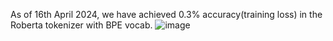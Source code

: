 As of 16th April 2024, we have achieved 0.3% accuracy(training loss) in the Roberta tokenizer with BPE vocab.
![image](https://github.com/Cyberium-Inc/sanskrit-roberta/assets/38162857/27a2a92e-3873-435d-abac-68817e7df96a)

